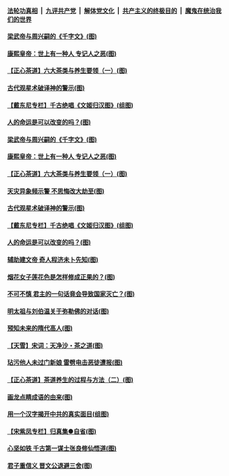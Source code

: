 

####  [法轮功真相](../../../../basic/blob/master/README.md?t=06212002) &nbsp;|&nbsp; [九评共产党](../../../../9ping.md/blob/master/README.md?t=06212002) &nbsp;|&nbsp; [解体党文化](../../../../jtdwh.md/blob/master/README.md?t=06212002)  &nbsp;|&nbsp; [共产主义的终极目的](../../../../gczydzjmd.md/blob/master/README.md?t=06212002) &nbsp;|&nbsp; [魔鬼在统治我们的世界](../../../../mgztzwmdsj.md/blob/master/README.md?t=06212002) 

#### [梁武帝与周兴嗣的《千字文》(图)](../pages/p7/936914.md?t=06212002) 

#### [康熙皇帝：世上有一种人 专记人之恶(图)](../pages/p7/937141.md?t=06212002) 

#### [【正心茶道】六大茶类与养生要领（一）(图)](../pages/p7/936910.md?t=06212002) 

#### [古代观星术破译神的警示(图)](../pages/p7/936938.md?t=06212002) 

#### [【戴东尼专栏】千古绝唱《文姬归汉图》(组图)](../pages/p7/933598.md?t=06212002) 

#### [人的命运是可以改变的吗？(图)](../pages/p7/936633.md?t=06212002) 

#### [梁武帝与周兴嗣的《千字文》(图)](../pages/p7/936914.md?t=06212002) 

#### [康熙皇帝：世上有一种人 专记人之恶(图)](../pages/p7/937141.md?t=06212002) 

#### [【正心茶道】六大茶类与养生要领（一）(图)](../pages/p7/936910.md?t=06212002) 

#### [天灾异象频示警 不思悔改大劫至(图)](../pages/p7/937076.md?t=06212002) 

#### [古代观星术破译神的警示(图)](../pages/p7/936938.md?t=06212002) 

#### [【戴东尼专栏】千古绝唱《文姬归汉图》(组图)](../pages/p7/933598.md?t=06212002) 

#### [人的命运是可以改变的吗？(图)](../pages/p7/936633.md?t=06212002) 

#### [辅助建文帝 奇人程济未卜先知(图)](../pages/p7/936751.md?t=06212002) 

#### [烟花女子莲花色是怎样修成正果的？(图)](../pages/p7/936627.md?t=06212002) 

#### [不可不慎 君主的一句话竟会导致国家灭亡？(图)](../pages/p7/936921.md?t=06212002) 

#### [明太祖与刘伯温关于弥勒佛的对话(图)](../pages/p7/936918.md?t=06212002) 

#### [预知未来的隋代高人(图)](../pages/p7/936519.md?t=06212002) 

#### [【天雪】宋词：天净沙・茶之道(图)](../pages/p7/936606.md?t=06212002) 

#### [玷污他人未过门新娘 雷劈电击恶徒遭报(图)](../pages/p7/936730.md?t=06212002) 

#### [【正心茶道】茶道养生的过程与方法（二）(图)](../pages/p7/936188.md?t=06212002) 

#### [画龙点睛成语的由来(图)](../pages/p7/936521.md?t=06212002) 

#### [用一个汉字揭开中共的真实面目(组图)](../pages/p7/936605.md?t=06212002) 

#### [【宋紫凤专栏】归真集●自省(图)](../pages/p7/936715.md?t=06212002) 

#### [心坚如铁 千古第一谋士张良修仙悟道(图)](../pages/p7/936518.md?t=06212002) 

#### [君子重信义 晋文公退避三舍(图)](../pages/p7/936517.md?t=06212002) 

